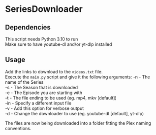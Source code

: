 # SeriesDownloader

## Dependencies
This script needs Python 3.10 to run   
Make sure to have youtube-dl and/or yt-dlp installed   

## Usage
Add the links to download to the `videos.txt` file.   
Execute the `main.py` script and give it the following arguments:
-n - The name of the Series   
-s - The Season that is downloaded   
-e - The Episode you are starting with   
-t - The file ending to be used (eg. mp4, mkv [default])   
-in - Specify a different input file   
-v - Add this option for verbose output   
-d - Change the downloader to use (eg. youtube-dl [default], yt-dlp)   
   
The files are now being downloaded into a folder fitting the Plex naming conventions.